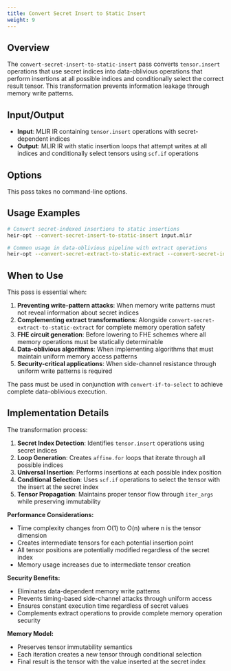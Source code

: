 ```yaml
---
title: Convert Secret Insert to Static Insert
weight: 9
---
```


## Overview

The `convert-secret-insert-to-static-insert` pass converts `tensor.insert`
operations that use secret indices into data-oblivious operations that perform
insertions at all possible indices and conditionally select the correct result
tensor. This transformation prevents information leakage through memory write
patterns.

## Input/Output

- **Input**: MLIR IR containing `tensor.insert` operations with secret-dependent
  indices
- **Output**: MLIR IR with static insertion loops that attempt writes at all
  indices and conditionally select tensors using `scf.if` operations

## Options

This pass takes no command-line options.

## Usage Examples

```bash
# Convert secret-indexed insertions to static insertions
heir-opt --convert-secret-insert-to-static-insert input.mlir

# Common usage in data-oblivious pipeline with extract operations
heir-opt --convert-secret-extract-to-static-extract --convert-secret-insert-to-static-insert --convert-if-to-select input.mlir
```

## When to Use

This pass is essential when:

1. **Preventing write-pattern attacks**: When memory write patterns must not
   reveal information about secret indices
1. **Complementing extract transformations**: Alongside
   `convert-secret-extract-to-static-extract` for complete memory operation
   safety
1. **FHE circuit generation**: Before lowering to FHE schemes where all memory
   operations must be statically determinable
1. **Data-oblivious algorithms**: When implementing algorithms that must
   maintain uniform memory access patterns
1. **Security-critical applications**: When side-channel resistance through
   uniform write patterns is required

The pass must be used in conjunction with `convert-if-to-select` to achieve
complete data-oblivious execution.

## Implementation Details

The transformation process:

1. **Secret Index Detection**: Identifies `tensor.insert` operations using
   secret indices
1. **Loop Generation**: Creates `affine.for` loops that iterate through all
   possible indices
1. **Universal Insertion**: Performs insertions at each possible index position
1. **Conditional Selection**: Uses `scf.if` operations to select the tensor with
   the insert at the secret index
1. **Tensor Propagation**: Maintains proper tensor flow through `iter_args`
   while preserving immutability

**Performance Considerations:**

- Time complexity changes from O(1) to O(n) where n is the tensor dimension
- Creates intermediate tensors for each potential insertion point
- All tensor positions are potentially modified regardless of the secret index
- Memory usage increases due to intermediate tensor creation

**Security Benefits:**

- Eliminates data-dependent memory write patterns
- Prevents timing-based side-channel attacks through uniform access
- Ensures constant execution time regardless of secret values
- Complements extract operations to provide complete memory operation security

**Memory Model:**

- Preserves tensor immutability semantics
- Each iteration creates a new tensor through conditional selection
- Final result is the tensor with the value inserted at the secret index
